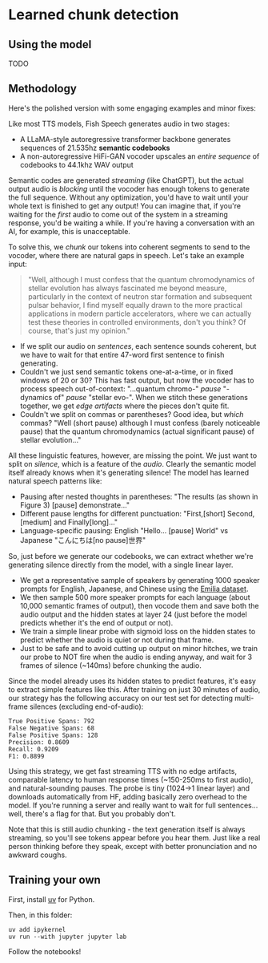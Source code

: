 # Learned chunk detection

## Using the model

TODO

## Methodology

Here's the polished version with some engaging examples and minor fixes:

Like most TTS models, Fish Speech generates audio in two stages:
- A LLaMA-style autoregressive transformer backbone generates sequences of 21.535hz **semantic codebooks**
- A non-autoregressive HiFi-GAN vocoder upscales an *entire sequence* of codebooks to 44.1khz WAV output

Semantic codes are generated *streaming* (like ChatGPT), but the actual output audio is *blocking* until the vocoder has enough tokens to generate the full sequence. Without any optimization, you'd have to wait until your whole text is finished to get any output! You can imagine that, if you're waiting for the *first* audio to come out of the system in a streaming response, you'd be waiting a while. If you're having a conversation with an AI, for example, this is unacceptable.

To solve this, we *chunk* our tokens into coherent segments to send to the vocoder, where there are natural gaps in speech. Let's take an example input:
> "Well, although I must confess that the quantum chromodynamics of stellar evolution has always fascinated me beyond measure, particularly in the context of neutron star formation and subsequent pulsar behavior, I find myself equally drawn to the more practical applications in modern particle accelerators, where we can actually test these theories in controlled environments, don't you think? Of course, that's just my opinion."

- If we split our audio on *sentences*, each sentence sounds coherent, but we have to wait for that entire 47-word first sentence to finish generating.
- Couldn't we just send semantic tokens one-at-a-time, or in fixed windows of 20 or 30? This has fast output, but now the vocoder has to process speech out-of-context: "...quantum chromo-" *pause* "-dynamics of" *pause* "stellar evo-". When we stitch these generations together, we get *edge artifacts* where the pieces don't quite fit.
- Couldn't we split on commas or parentheses? Good idea, but *which* commas? "Well (short pause) although I must confess (barely noticeable pause) that the quantum chromodynamics (actual significant pause) of stellar evolution..."

All these linguistic features, however, are missing the point. We just want to split on *silence*, which is a feature of the *audio*. Clearly the semantic model itself already knows when it's generating silence! The model has learned natural speech patterns like:
- Pausing after nested thoughts in parentheses: "The results (as shown in Figure 3) [pause] demonstrate..."
- Different pause lengths for different punctuation: "First,[short] Second,[medium] and Finally[long]..."
- Language-specific pausing: English "Hello... [pause] World" vs Japanese "こんにちは[no pause]世界"

So, just before we generate our codebooks, we can extract whether we're generating silence directly from the model, with a single linear layer.
- We get a representative sample of speakers by generating 1000 speaker prompts for English, Japanese, and Chinese using the [Emilia dataset](https://huggingface.co/datasets/amphion/Emilia-Dataset).
- We then sample 500 more speaker prompts for each language (about 10,000 semantic frames of output), then vocode them and save both the audio output and the hidden states at layer 24 (just before the model predicts whether it's the end of output or not).
- We train a simple linear probe with sigmoid loss on the hidden states to predict whether the audio is quiet or not during that frame.
- Just to be safe and to avoid cutting up output on minor hitches, we train our probe to NOT fire when the audio is ending anyway, and wait for 3 frames of silence (~140ms) before chunking the audio.

Since the model already uses its hidden states to predict features, it's easy to extract simple features like this. After training on just 30 minutes of audio, our strategy has the following accuracy on our test set for detecting multi-frame silences (excluding end-of-audio):
```
True Positive Spans: 792
False Negative Spans: 68
False Positive Spans: 128
Precision: 0.8609
Recall: 0.9209
F1: 0.8899
```

Using this strategy, we get fast streaming TTS with no edge artifacts, comparable latency to human response times (~150-250ms to first audio), and natural-sounding pauses. The probe is tiny (1024->1 linear layer) and downloads automatically from HF, adding basically zero overhead to the model.
If you're running a server and really want to wait for full sentences... well, there's a flag for that. But you probably don't.

Note that this is still audio chunking - the text generation itself is always streaming, so you'll see tokens appear before you hear them. Just like a real person thinking before they speak, except with better pronunciation and no awkward coughs.

## Training your own

First, install [uv](https://github.com/astral-sh/uv) for Python.

Then, in this folder:

```
uv add ipykernel
uv run --with jupyter jupyter lab
```

Follow the notebooks!
